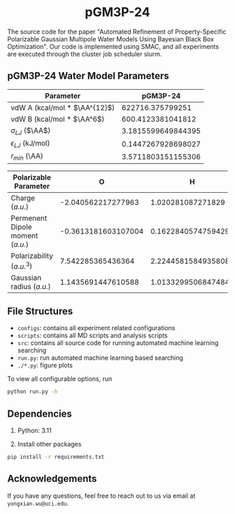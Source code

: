 <h1 align="center"><strong>pGM3P-24</strong></h1>

The source code for the paper "Automated Refinement of Property-Specific Polarizable Gaussian Multipole Water Models
Using Bayesian Black Box Optimization".
Our code is implemented using SMAC, and all experiments are executed through the cluster job scheduler slurm.

## pGM3P-24 Water Model Parameters

| Parameter     | pGM3P-24                |
|---------------|----------------------|
| vdW A (kcal/mol * $\AA^{12}$)         | 622716.375799251     |
| vdW B (kcal/mol * $\AA^6$)         | 600.4123381041812    |
| $\sigma_{LJ}$ ($\AA$)         | 3.1815599649844395   |
| $\epsilon_{LJ}$ (kJ/mol)       | 0.1447267928698027   |
| $r_{min}$ (\AA)         | 3.5711803151155306   |

| Polarizable Parameter   | O       | H    |
|-------------|--------------------|-------------|
| Charge ($a.u.$)       | -2.040562217277963 | 1.020281087271829 |
| Permenent Dipole moment ($a.u.$)       | -0.3613181603107004 | 0.16228405747594296 |
| Polarizability ($a.u.^3$)     | 7.542285365436364 | 2.2244581584935808 |
| Gaussian radius ($a.u.$)     | 1.1435691447610588 | 1.0133299506847484 |


## File Structures

- `configs`: contains all experiment related configurations
- `scripts`: contains all MD scripts and analysis scripts
- `src`: contains all source code for running automated machine learning searching
- `run.py`: run automated machine learning based searching
- `./*.py`: figure plots

To view all configurable options, run

```bash
python run.py -h
```

## Dependencies

1. Python: 3.11

2. Install other packages

```bash
pip install -r requirements.txt
```

## Acknowledgements

If you have any questions, feel free to reach out to us via email at `yongxian.wu@uci.edu`.
